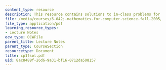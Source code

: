 ```yaml
---
content_type: resource
description: This resource contains solutions to in-class problems for week 1, friday.
file: /media/courses/6-042j-mathematics-for-computer-science-fall-2005/8ac8488f26d69a31bf160712da508157_cp1fsol.pdf
file_type: application/pdf
learning_resource_types:
- Lecture Notes
ocw_type: OCWFile
parent_title: Lecture Notes
parent_type: CourseSection
resourcetype: Document
title: cp1fsol.pdf
uid: 8ac8488f-26d6-9a31-bf16-0712da508157
---
```

